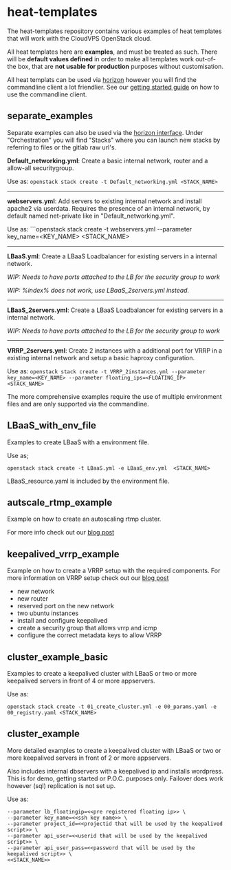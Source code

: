 # heat-templates
The heat-templates repository contains various examples of heat templates that will work with the CloudVPS OpenStack cloud.

All heat templates here are **examples**, and must be treated as such. 
There will be **default values defined** in order to make all templates work out-of-the box, that are **not usable for production** purposes without customisation.

All heat templats can be used via [horizon](https://openstack.cloudvps.com) however you will find the commandline client a lot friendlier.
See our [getting started guide](https://www.cloudvps.nl/openstack/openstack-getting-started-command-line) on how to use the commandline client.

## separate_examples
Separate examples can also be used via the [horizon interface](https://openstack.cloudvps.com/).
Under "Orchestration" you will find "Stacks" where you can launch new stacks by referring to files or the gitlab raw url's.

**Default_networking.yml**:
Create a basic internal network, router and a allow-all securitygroup.

Use as: ```openstack stack create -t Default_networking.yml <STACK_NAME>```

---
**webservers.yml**:
Add servers to existing internal network and install apache2 via userdata.
Requires the presence of an internal network, by default named net-private like in "Default_networking.yml".

Use as: ```openstack stack create -t webservers.yml --parameter key_name=<KEY_NAME> <STACK_NAME>

---
**LBaaS.yml**:
 Create a LBaaS Loadbalancer for existing servers in a internal network.  

*WIP: Needs to have ports attached to the LB for the security group to work*

*WIP: %index% does not work, use LBaaS_2servers.yml instead.*

---
**LBaaS_2servers.yml**:
 Create a LBaaS Loadbalancer for existing servers in a internal network.

*WIP: Needs to have ports attached to the LB for the security group to work*

---
**VRRP_2servers.yml**:
 Create 2 instances with a additional port for VRRP in a existing internal network and setup a basic haproxy configuration.

Use as: ```openstack stack create -t VRRP_2instances.yml --parameter key_name=<KEY_NAME> --parameter floating_ips=<FLOATING_IP> <STACK_NAME>```


The more comprehensive examples require the use of multiple environment files and are only supported via the commandline.
## LBaaS_with_env_file
Examples to create LBaaS with a environment file.

Use as;

```openstack stack create -t LBaaS.yml -e LBaaS_env.yml  <STACK_NAME>```

LBaaS_resource.yaml is included by the environment file.

## autscale_rtmp_example
Example on how to create an autoscaling rtmp cluster.

For more info check out our [blog post](https://www.cloudvps.com/blog/our-christmas-tree-project)

## keepalived_vrrp_example
Example on how to create a VRRP setup with the required components.
For more information on VRRP setup check out our [blog post](https://www.cloudvps.com/blog/vrrp-on-openstack )
- new network
- new router
- reserved port on the new network
- two ubuntu instances
- install and configure keepalived
- create a security group that allows vrrp and icmp
- configure the correct metadata keys to allow VRRP


## cluster_example_basic
Examples to create a keepalived cluster with LBaaS or two or more keepalived servers in front of 4 or more appservers.

Use as:

```openstack stack create -t 01_create_cluster.yml -e 00_params.yaml -e 00_registry.yaml <STACK_NAME>```


## cluster_example
More detailed examples to create a keepalived cluster with LBaaS or two or more keepalived servers in front of 2 or more appservers.

Also includes internal dbservers with a keepalived ip and installs wordpress.
This is for demo, getting started or P.O.C. purposes only. Failover does work however (sql) replication is not set up.



Use as:

```openstack stack create -t 01_master.yaml -e 00_registry.yaml \
--parameter lb_floatingip=<<pre registered floating ip>> \
--parameter key_name=<<ssh key name>> \
--parameter project_id=<<projectid that will be used by the keepalived script>> \
--parameter api_user=<<userid that will be used by the keepalived script>> \
--parameter api_user_pass=<<password that will be used by the keepalived script>> \
<<STACK_NAME>>
```




